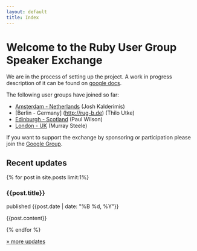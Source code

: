 ```yaml
---
layout: default
title: Index
---
```


# Welcome to the Ruby User Group Speaker Exchange

We are in the process of setting up the project. A work in progress description of it can be found on [google docs](https://docs.google.com/document/d/1svmhGQkjFJxahxnXm1eKarfB0gX_xekjYvum4jOJWAE/edit?hl=en_US). 

The following user groups have joined so far:

* [Amsterdam - Netherlands](http://amsterdam-rb.org/) (Josh Kalderimis)
* [Berlin - Germany] (http://rug-b.de) (Thilo Utke)
* [Edinburgh - Scotland](http://scotrug.org/) (Paul Wilson)
* [London - UK](http://lrug.org/) (Murray Steele)

If you want to support the exchange by sponsoring or participation please join the [Google Group](http://groups.google.com/group/usergroup-speaker-exchange).


## Recent updates

{% for post in site.posts limit:1%}

### {{post.title}}
<p class="meta">published {{post.date | date: "%B %d, %Y"}}</p>

{{post.content}}

{% endfor %}


<a id="archive" href="/archiv.html">&raquo; more updates</a>

